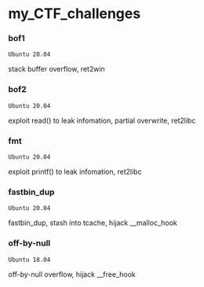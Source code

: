 # my_CTF_challenges

### bof1
```
Ubuntu 20.04
```
stack buffer overflow, ret2win

### bof2
```
Ubuntu 20.04
```
exploit read() to leak infomation, partial overwrite, ret2libc

### fmt
```
Ubuntu 20.04
```
exploit printf() to leak infomation, ret2libc

### fastbin_dup
```
Ubuntu 20.04
```
fastbin_dup, stash into tcache, hijack __malloc_hook

### off-by-null
```
Ubuntu 18.04
```
off-by-null overflow, hijack __free_hook
